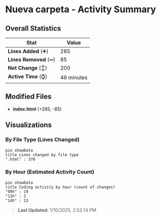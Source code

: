 # Nueva carpeta - Activity Summary 

## Overall Statistics

| Stat                   | Value                                                             |
| ---------------------- | ----------------------------------------------------------------- |
| **Lines Added** (➕)   | 285                                          |
| **Lines Removed** (➖) | 85                                        |
| **Net Change** (↕)    | 200                |
| **Active Time** (⌚)   | 49 minutes |


## Modified Files
- **index.html** (+285, -85)

## Visualizations

### By File Type (Lines Changed)

```mermaid
pie showData
title Lines changed by file type
".html" : 370
```

### By Hour (Estimated Activity Count)

```mermaid
pie showData
title Coding activity by hour (count of changes)
"09h" : 19
"11h" : 2
"14h" : 13
```


> **Last Updated:** 1/10/2025, 2:52:14 PM